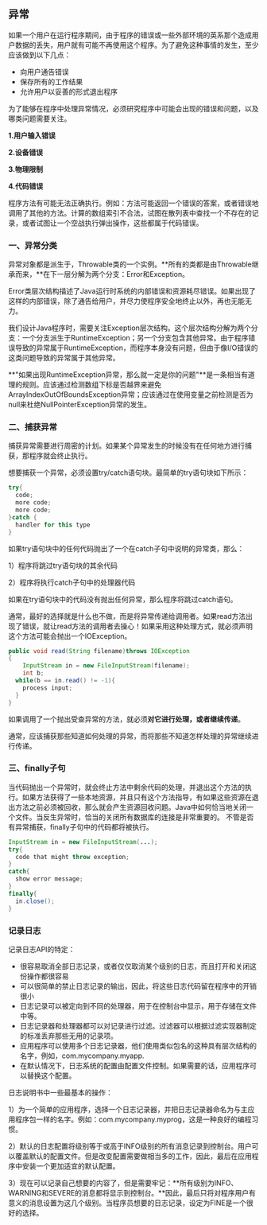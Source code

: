 ## 异常

如果一个用户在运行程序期间，由于程序的错误或一些外部环境的英系那个造成用户数据的丢失，用户就有可能不再使用这个程序。为了避免这种事情的发生，至少应该做到以下几点：

- 向用户通告错误
- 保存所有的工作结果
- 允许用户以妥善的形式退出程序

为了能够在程序中处理异常情况，必须研究程序中可能会出现的错误和问题，以及哪类问题需要关注。

**1.用户输入错误**

**2.设备错误**

**3.物理限制**

**4.代码错误**

​	程序方法有可能无法正确执行。例如：方法可能返回一个错误的答案，或者错误地调用了其他的方法。计算的数组索引不合法，试图在散列表中查找一个不存在的记录，或者试图让一个空战执行弹出操作，这些都属于代码错误。

### 一、异常分类

异常对象都是派生于，Throwable类的一个实例。**所有的类都是由Throwable继承而来，**在下一层分解为两个分支：Error和Exception。

Error类层次结构描述了Java运行时系统的内部错误和资源耗尽错误。如果出现了这样的内部错误，除了通告给用户，并尽力使程序安全地终止以外，再也无能无力。

我们设计Java程序时，需要关注Exception层次结构。这个层次结构分解为两个分支：一个分支派生于RuntimeException；另一个分支包含其他异常。由于程序错误导致的异常属于RuntimeException，而程序本身没有问题，但由于像I/O错误的这类问题导致的异常属于其他异常。

**"如果出现RuntimeException异常，那么就一定是你的问题"**是一条相当有道理的规则。应该通过检测数组下标是否越界来避免ArrayIndexOutOfBoundsException异常；应该通过在使用变量之前检测是否为null来杜绝NullPointerException异常的发生。

### 二、捕获异常

捕获异常需要进行周密的计划。如果某个异常发生的时候没有在任何地方进行捕获，那程序就会终止执行。

想要捕获一个异常，必须设置try/catch语句块。最简单的try语句块如下所示：

```java
try{
  code;
  more code;
  more code;
}catch {
  handler for this type
}
```

如果try语句块中的任何代码抛出了一个在catch子句中说明的异常类，那么：

1）程序将跳过try语句块的其余代码

2）程序将执行catch子句中的处理器代码

如果在try语句块中的代码没有抛出任何异常，那么程序将跳过catch语句。

通常，最好的选择就是什么也不做，而是将异常传递给调用者。如果read方法出现了错误，就让read方法的调用者去操心！如果采用这种处理方式，就必须声明这个方法可能会抛出一个IOException。

```java
public void read(String filename)throws IOException
{
	InputStream in = new FileInputStream(filename);
	int b;
  while(b == in.read() != -1){
  	process input;
  }
}
```

如果调用了一个抛出受查异常的方法，就必须**对它进行处理，或者继续传递**。

通常，应该捕获那些知道如何处理的异常，而将那些不知道怎样处理的异常继续进行传递。

### 三、finally子句

当代码抛出一个异常时，就会终止方法中剩余代码的处理，并退出这个方法的执行。如果方法获得了一些本地资源，并且只有这个方法指导，有如果这些资源在退出方法之前必须被回收，那么就会产生资源回收问题。Java中如何恰当地关闭一个文件。当反生异常时，恰当的关闭所有数据库的连接是非常重要的。
不管是否有异常捕获，finally子句中的代码都将被执行。

```java
InputStream in = new FileInputStream(...);
try{
  code that might throw exception;
}
catch{
  show error message;
}
finally{
  in.close();
}
```

### 记录日志

记录日志API的特定：

- 很容易取消全部日志记录，或者仅仅取消某个级别的日志，而且打开和关闭这份操作都很容易
- 可以很简单的禁止日志记录的输出，因此，将这些日志代码留在程序中的开销很小
- 日志记录可以被定向到不同的处理器，用于在控制台中显示，用于存储在文件中等。
- 日志记录器和处理器都可以对记录进行过滤。过滤器可以根据过滤实现器制定的标准丢弃那些无用的记录项。
- 应用程序可以使用多个日志记录器，他们使用类似包名的这种具有层次结构的名字，例如，com.mycompany.myapp.
- 在默认情况下，日志系统的配置由配置文件控制。如果需要的话，应用程序可以替换这个配置。

日志说明书中一些最基本的操作：

1）为一个简单的应用程序，选择一个日志记录器，并把日志记录器命名为与主应用程序包一样的名字。例如：com.mycompany.myprog，这是一种良好的编程习惯。

2）默认的日志配置将级别等于或高于INFO级别的所有消息记录到控制台。用户可以覆盖默认的配置文件。但是改变配置需要做相当多的工作，因此，最后在应用程序中安装一个更加适宜的默认配置。

3）现在可以记录自己想要的内容了，但是需要牢记：**所有级别为INFO、WARNING和SEVERE的消息都将显示到控制台。**因此，最后只将对程序用户有意义的消息设置为这几个级别。当程序员想要的日志记录，设定为FINE是一个很好的选择。